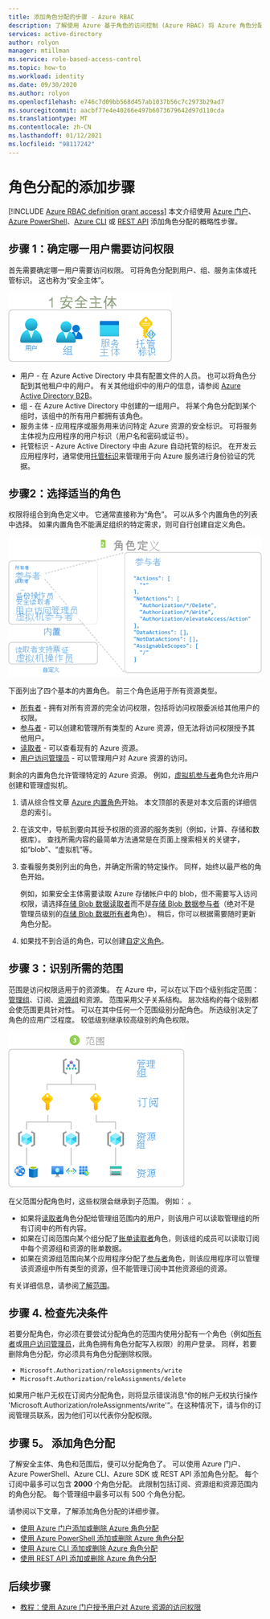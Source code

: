 ```yaml
---
title: 添加角色分配的步骤 - Azure RBAC
description: 了解使用 Azure 基于角色的访问控制 (Azure RBAC) 将 Azure 角色分配给用户、组、服务主体或托管标识的步骤。
services: active-directory
author: rolyon
manager: mtillman
ms.service: role-based-access-control
ms.topic: how-to
ms.workload: identity
ms.date: 09/30/2020
ms.author: rolyon
ms.openlocfilehash: e746c7d09bb568d457ab1037b56c7c2973b29ad7
ms.sourcegitcommit: aacbf77e4e40266e497b6073679642d97d110cda
ms.translationtype: MT
ms.contentlocale: zh-CN
ms.lasthandoff: 01/12/2021
ms.locfileid: "98117242"
---
```

# <a name="steps-to-add-a-role-assignment"></a>角色分配的添加步骤

[!INCLUDE [Azure RBAC definition grant access](../../includes/role-based-access-control/definition-grant.md)] 本文介绍使用 [Azure 门户](role-assignments-portal.md)、[Azure PowerShell](role-assignments-powershell.md)、[Azure CLI](role-assignments-cli.md) 或 [REST API](role-assignments-rest.md) 添加角色分配的概略性步骤。

## <a name="step-1-determine-who-needs-access"></a>步骤 1：确定哪一用户需要访问权限

首先需要确定哪一用户需要访问权限。 可将角色分配到用户、组、服务主体或托管标识。 这也称为“安全主体”。

![角色分配的安全主体](./media/shared/rbac-security-principal.png)

- 用户 - 在 Azure Active Directory 中具有配置文件的人员。 也可以将角色分配到其他租户中的用户。 有关其他组织中的用户的信息，请参阅 [Azure Active Directory B2B](../active-directory/external-identities/what-is-b2b.md)。
- 组 - 在 Azure Active Directory 中创建的一组用户。 将某个角色分配到某个组时，该组中的所有用户都拥有该角色。 
- 服务主体 - 应用程序或服务用来访问特定 Azure 资源的安全标识。 可将服务主体视为应用程序的用户标识（用户名和密码或证书）。
- 托管标识 - Azure Active Directory 中由 Azure 自动托管的标识。 在开发云应用程序时，通常使用[托管标识](../active-directory/managed-identities-azure-resources/overview.md)来管理用于向 Azure 服务进行身份验证的凭据。

## <a name="step-2-select-the-appropriate-role"></a>步骤2：选择适当的角色

权限将组合到角色定义中。 它通常直接称为“角色”。 可以从多个内置角色的列表中选择。 如果内置角色不能满足组织的特定需求，则可自行创建自定义角色。

![角色分配的角色定义](./media/shared/rbac-role-definition.png)

下面列出了四个基本的内置角色。 前三个角色适用于所有资源类型。

- [所有者](built-in-roles.md#owner) - 拥有对所有资源的完全访问权限，包括将访问权限委派给其他用户的权限。
- [参与者](built-in-roles.md#contributor) - 可以创建和管理所有类型的 Azure 资源，但无法将访问权限授予其他用户。
- [读取者](built-in-roles.md#reader) - 可以查看现有的 Azure 资源。
- [用户访问管理员](built-in-roles.md#user-access-administrator) - 可以管理用户对 Azure 资源的访问。

剩余的内置角色允许管理特定的 Azure 资源。 例如，[虚拟机参与者](built-in-roles.md#virtual-machine-contributor)角色允许用户创建和管理虚拟机。

1. 请从综合性文章 [Azure 内置角色](built-in-roles.md)开始。 本文顶部的表是对本文后面的详细信息的索引。

1. 在该文中，导航到要向其授予权限的资源的服务类别（例如，计算、存储和数据库）。 查找所需内容的最简单方法通常是在页面上搜索相关的关键字，如“blob”、“虚拟机”等。

1. 查看服务类别列出的角色，并确定所需的特定操作。 同样，始终以最严格的角色开始。

    例如，如果安全主体需要读取 Azure 存储帐户中的 blob，但不需要写入访问权限，请选择[存储 Blob 数据读取者](built-in-roles.md#storage-blob-data-reader)而不是[存储 Blob 数据参与者](built-in-roles.md#storage-blob-data-contributor)（绝对不是管理员级别的[存储 Blob 数据所有者](built-in-roles.md#storage-blob-data-owner)角色）。 稍后，你可以根据需要随时更新角色分配。

1. 如果找不到合适的角色，可以创建[自定义角色](custom-roles.md)。

## <a name="step-3-identify-the-needed-scope"></a>步骤 3：识别所需的范围

范围是访问权限适用于的资源集。 在 Azure 中，可以在以下四个级别指定范围：[管理组](../governance/management-groups/overview.md)、订阅、[资源组](../azure-resource-manager/management/overview.md#resource-groups)和资源。 范围采用父子关系结构。 层次结构的每个级别都会使范围更具针对性。 可以在其中任何一个范围级别分配角色。 所选级别决定了角色的应用广泛程度。 较低级别继承较高级别的角色权限。 

![角色分配的范围](./media/shared/rbac-scope.png)

在父范围分配角色时，这些权限会继承到子范围。 例如： 。

- 如果将[读取者](built-in-roles.md#reader)角色分配给管理组范围内的用户，则该用户可以读取管理组的所有订阅中的所有内容。
- 如果在订阅范围向某个组分配了[账单读取者](built-in-roles.md#billing-reader)角色，则该组的成员可以读取订阅中每个资源组和资源的账单数据。
- 如果在资源组范围向某个应用程序分配了[参与者](built-in-roles.md#contributor)角色，则该应用程序可以管理该资源组中所有类型的资源，但不能管理订阅中其他资源组的资源。

 有关详细信息，请参阅[了解范围](scope-overview.md)。

## <a name="step-4-check-your-prerequisites"></a>步骤 4. 检查先决条件

若要分配角色，你必须在要尝试分配角色的范围内使用分配有一个角色（例如[所有者](built-in-roles.md#owner)或[用户访问管理员](built-in-roles.md#user-access-administrator)，此角色拥有角色分配写入权限）的用户登录。 同样，若要删除角色分配，你必须具有角色分配删除权限。

- `Microsoft.Authorization/roleAssignments/write`
- `Microsoft.Authorization/roleAssignments/delete`

如果用户帐户无权在订阅内分配角色，则将显示错误消息“你的帐户无权执行操作 'Microsoft.Authorization/roleAssignments/write'”。在这种情况下，请与你的订阅管理员联系，因为他们可以代表你分配权限。

## <a name="step-5-add-role-assignment"></a>步骤 5。 添加角色分配

了解安全主体、角色和范围后，便可以分配角色了。 可以使用 Azure 门户、Azure PowerShell、Azure CLI、Azure SDK 或 REST API 添加角色分配。 每个订阅中最多可以包含 **2000** 个角色分配。 此限制包括订阅、资源组和资源范围内的角色分配。 每个管理组中最多可以有 500 个角色分配。

请参阅以下文章，了解添加角色分配的详细步骤。

- [使用 Azure 门户添加或删除 Azure 角色分配](role-assignments-portal.md)
- [使用 Azure PowerShell 添加或删除 Azure 角色分配](role-assignments-powershell.md)
- [使用 Azure CLI 添加或删除 Azure 角色分配](role-assignments-cli.md)
- [使用 REST API 添加或删除 Azure 角色分配](role-assignments-rest.md)

## <a name="next-steps"></a>后续步骤

- [教程：使用 Azure 门户授予用户对 Azure 资源的访问权限](quickstart-assign-role-user-portal.md)